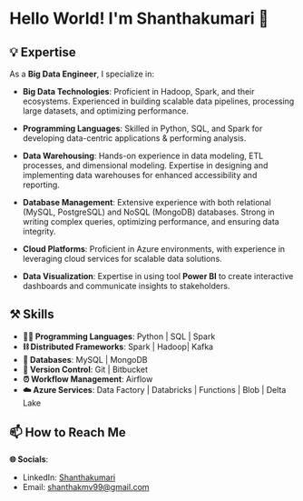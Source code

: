 # Hello World! I'm Shanthakumari 👋

## 💡 Expertise

As a **Big Data Engineer**, I specialize in:

- **Big Data Technologies**: Proficient in Hadoop, Spark, and their ecosystems. Experienced in building scalable data pipelines, processing large datasets, and optimizing performance.
  
- **Programming Languages**: Skilled in Python, SQL, and Spark for developing data-centric applications & performing analysis.

- **Data Warehousing**: Hands-on experience in data modeling, ETL processes, and dimensional modeling. Expertise in designing and implementing data warehouses for enhanced accessibility and reporting.

- **Database Management**: Extensive experience with both relational (MySQL, PostgreSQL) and NoSQL (MongoDB) databases. Strong in writing complex queries, optimizing performance, and ensuring data integrity.

- **Cloud Platforms**: Proficient in Azure environments, with experience in leveraging cloud services for scalable data solutions.

- **Data Visualization**: Expertise in using tool **Power BI** to create interactive dashboards and communicate insights to stakeholders.

## ⚒️ Skills

- **🧑‍💻 Programming Languages**: Python | SQL | Spark
- **⛓️ Distributed Frameworks**: Spark | Hadoop| Kafka 
- **💾 Databases**: MySQL | MongoDB 
- **🧬 Version Control**: Git | Bitbucket
- **⏰ Workflow Management**: Airflow 
- **☁️ Azure Services**: Data Factory | Databricks | Functions | Blob | Delta Lake

## 📫 How to Reach Me

**🌐 Socials**:
- LinkedIn: [Shanthakumari](https://www.linkedin.com/in/skmv99/)
- Email: shanthakmv99@gmail.com

